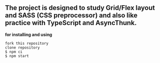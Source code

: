 ## The project is designed to study Grid/Flex layout and SASS (CSS preprocessor) and also like practice with TypeScript and AsyncThunk.

**for installing and using**
```console
fork this repository
clone repository
$ npm ci
$ npm start
```